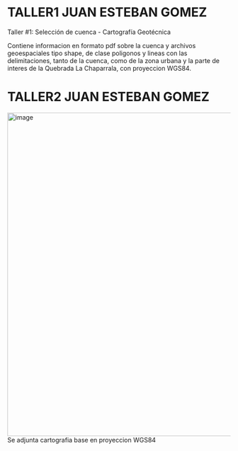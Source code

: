 # TALLER1 JUAN ESTEBAN GOMEZ
Taller #1: Selección de cuenca - Cartografía Geotécnica

Contiene informacion en formato pdf sobre la cuenca y archivos geoespaciales tipo shape, de clase poligonos y lineas con las delimitaciones, tanto de la cuenca, como de la zona urbana y la parte de interes de la Quebrada La Chaparrala, con proyeccion WGS84.
# TALLER2 JUAN ESTEBAN GOMEZ
<img width="731" alt="image" src="https://user-images.githubusercontent.com/112738560/189469776-4fc0ca51-af0d-4967-848c-d741e61c75ed.png">
Se adjunta cartografia base en proyeccion WGS84

